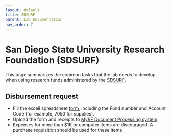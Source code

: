 ```yaml
---
layout: default
title: SDSURF
parent: Lab Documentation
nav_order: 7
---
```


# San Diego State University Research Foundation (SDSURF)

This page summarizes the common tasks that the lab needs to develop when using research funds administered by the [SDSURF](https://foundation.sdsu.edu).

## Disbursement request
+ Fill the excell spreadsheet [form](./purchasing_purch_req_standard.xlsx), including the Fund number and Account Code (for example, 7050 for supplies).
+ Upload the form and receipts to [MyRF Document Processing system](https://myrf.sdsu.edu/prod/f?p=705:LOGIN::::::).
+ Expenses for more than $1K or computer items are discouraged. A purchase requisition should be used for these items.
